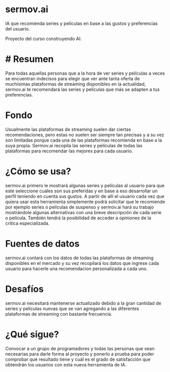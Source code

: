 # sermov.ai
IA que recomienda series y películas en base a las gustos y preferencias del usuario.

Proyecto del curso construyendo AI.
# # Resumen
Para todas aquellas personas que a la hora de ver series y películas a veces se encuentran indecisos para elegir que ver ante tanta oferta de muchísimas plataformas de streaming disponibles en la actualidad, sermov.ai te recomendará las series y películas que más se adapten a tus preferencias.
# Fondo
Usualmente las plataformas de streaming suelen dar ciertas recomendaciones, pero estas no suelen ser siempre tan precisas y a su vez son limitadas porque cada una de las plataformas recomienda en base a la suya propia. Sermov.ai recopila las series y películas de todas las plataformas para recomendar las mejores para cada usuario. 
# ¿Cómo se usa?
sermov.ai primero le mostrará algunas series y películas al usuario para que este seleccione cuáles son sus preferidas y en base a eso desarrollar un perfil teniendo en cuenta sus gustos. A partir de allí el usuario cada vez que quiera usar esta herramienta simplemente podrá solicitar que le recomiende por ejemplo series o películas de suspenso y sermov.ai hará su trabajo mostrándole algunas alternativas con una breve descripción de cada serie o película. También tendrá la posibilidad de acceder a opiniones de la crítica especializada. 
# Fuentes de datos
sermov.ai contará con los datos de todas las plataformas de streaming disponibles en el mercado y su vez recopilará los datos que ingrese cada usuario para hacerle una recomendacion personalizada a cada uno.
# Desafíos
sermov.ai necesitará mantenerse actualizado debido a la gran cantidad de series y películas nuevas que se van agregando a las diferentes plataformas de streaming con bastante frecuencia.
# ¿Qué sigue?
Convocar a un grupo de programadores y todas las personas que sean necesarias para darle forma al proyecto y ponerlo a prueba para poder comprobar qué resultado tiene y cuál es el grado de satisfacción que obtendrán los usuarios con esta nueva herramienta de IA.
